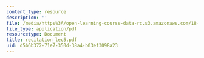 ```yaml
---
content_type: resource
description: ''
file: /media/https%3A/open-learning-course-data-rc.s3.amazonaws.com/18-034-honors-differential-equations-spring-2004/d5b6b37271e7350d38a4b03ef3098a23_recitation_lec5.pdf
file_type: application/pdf
resourcetype: Document
title: recitation_lec5.pdf
uid: d5b6b372-71e7-350d-38a4-b03ef3098a23
---
```

